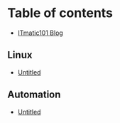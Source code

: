 # Table of contents

* [ITmatic101 Blog](README.md)

## Linux

* [Untitled](linux/untitled.md)

## Automation

* [Untitled](automation/untitled.md)

